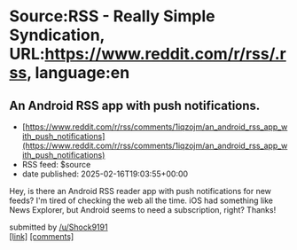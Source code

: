 # Source:RSS - Really Simple Syndication, URL:https://www.reddit.com/r/rss/.rss, language:en

## An Android RSS app with push notifications.
 - [https://www.reddit.com/r/rss/comments/1iqzojm/an_android_rss_app_with_push_notifications](https://www.reddit.com/r/rss/comments/1iqzojm/an_android_rss_app_with_push_notifications)
 - RSS feed: $source
 - date published: 2025-02-16T19:03:55+00:00

<!-- SC_OFF --><div class="md"><p>Hey, is there an Android RSS reader app with push notifications for new feeds? I&#39;m tired of checking the web all the time. iOS had something like News Explorer, but Android seems to need a subscription, right? Thanks!</p> </div><!-- SC_ON --> &#32; submitted by &#32; <a href="https://www.reddit.com/user/Shock9191"> /u/Shock9191 </a> <br/> <span><a href="https://www.reddit.com/r/rss/comments/1iqzojm/an_android_rss_app_with_push_notifications/">[link]</a></span> &#32; <span><a href="https://www.reddit.com/r/rss/comments/1iqzojm/an_android_rss_app_with_push_notifications/">[comments]</a></span>

